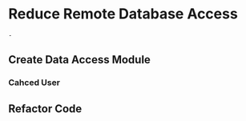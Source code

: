 # Reduce Remote Database Access

```{topic} In this tutorial you will:
- 
```

## Create Data Access Module

### Cahced User

## Refactor Code

